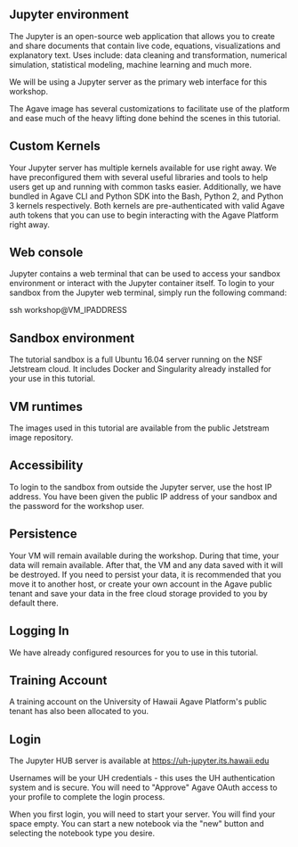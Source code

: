 ## Jupyter environment
The Jupyter is an open-source web application that allows you to create and share documents that contain live code, equations, visualizations and explanatory text. Uses include: data cleaning and transformation, numerical simulation, statistical modeling, machine learning and much more.

We will be using a Jupyter server as the primary web interface for this workshop.

The Agave image has several customizations to facilitate use of the platform and ease much of the heavy lifting done behind the scenes in this tutorial.

## Custom Kernels
Your Jupyter server has multiple kernels available for use right away. We have preconfigured them with several useful libraries and tools to help users get up and running with common tasks easier. Additionally, we have bundled in Agave CLI and Python SDK into the Bash, Python 2, and Python 3 kernels respectively. Both kernels are pre-authenticated with valid Agave auth tokens that you can use to begin interacting with the Agave Platform right away.

## Web console
Jupyter contains a web terminal that can be used to access your sandbox environment or interact with the Jupyter container itself. To login to your sandbox from the Jupyter web terminal, simply run the following command:

ssh  workshop@VM_IPADDRESS

## Sandbox environment
The tutorial sandbox is a full Ubuntu 16.04 server running on the NSF Jetstream cloud. It includes Docker and Singularity already installed for your use in this tutorial.

## VM runtimes
The images used in this tutorial are available from the public Jetstream image repository.

## Accessibility
To login to the sandbox from outside the Jupyter server, use the host IP address. You have been given the public IP address of your sandbox and the password for the workshop user.
## Persistence
Your VM will remain available during the workshop. During that time, your data will remain available. After that, the VM and any data saved with it will be destroyed. If you need to persist your data, it is recommended that you move it to another host, or create your own account in the Agave public tenant and save your data in the free cloud storage provided to you by default there.

## Logging In
We have already configured resources for you to use in this tutorial.

## Training Account
A training account on the University of Hawaii Agave Platform's public tenant has also been allocated to you.

## Login
The Jupyter HUB server is available at <a href="https://uh-jupyter.its.hawaii.edu">https://uh-jupyter.its.hawaii.edu</a>

Usernames will be your UH credentials - this uses the UH authentication system and is secure. You will need to "Approve" Agave OAuth access to your profile to complete the login process.

When you first login, you will need to start your server. You will find your space empty. You can start a new notebook via the "new" button and selecting the notebook type you desire.

